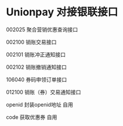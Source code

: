 # Unionpay 对接银联接口

002025 聚合营销优惠查询接口

002100 销账交易接口

002101 销账冲正通知接口

002102 销账撤销通知接口

106040 券码申领订单接口

012100 销账（券）交易通知接口

openid 封装openid地址 自用

code   获取优惠券 自用




